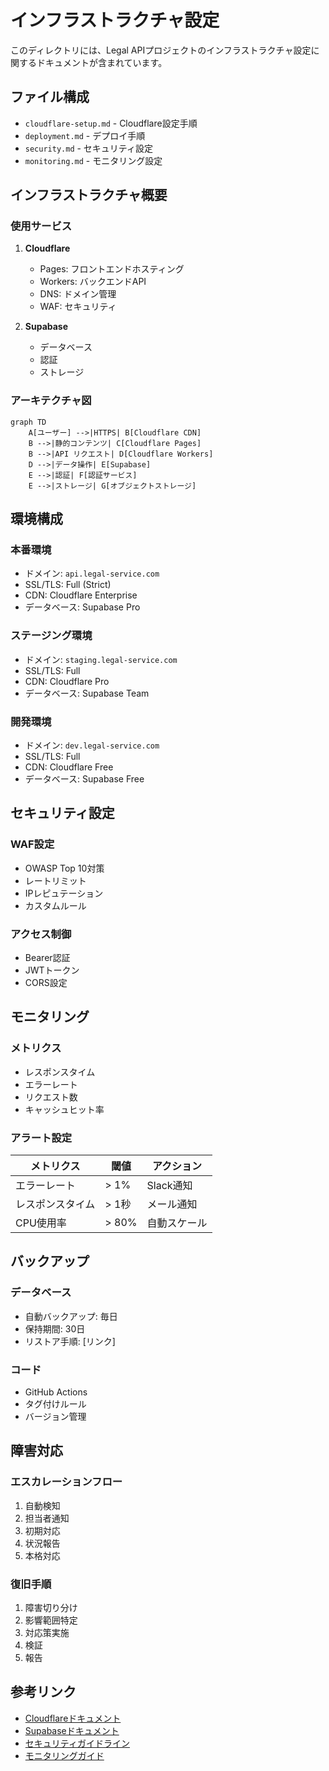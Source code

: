 # インフラストラクチャ設定

このディレクトリには、Legal APIプロジェクトのインフラストラクチャ設定に関するドキュメントが含まれています。

## ファイル構成

- `cloudflare-setup.md` - Cloudflare設定手順
- `deployment.md` - デプロイ手順
- `security.md` - セキュリティ設定
- `monitoring.md` - モニタリング設定

## インフラストラクチャ概要

### 使用サービス

1. **Cloudflare**
   - Pages: フロントエンドホスティング
   - Workers: バックエンドAPI
   - DNS: ドメイン管理
   - WAF: セキュリティ

2. **Supabase**
   - データベース
   - 認証
   - ストレージ

### アーキテクチャ図

```mermaid
graph TD
    A[ユーザー] -->|HTTPS| B[Cloudflare CDN]
    B -->|静的コンテンツ| C[Cloudflare Pages]
    B -->|API リクエスト| D[Cloudflare Workers]
    D -->|データ操作| E[Supabase]
    E -->|認証| F[認証サービス]
    E -->|ストレージ| G[オブジェクトストレージ]
```

## 環境構成

### 本番環境

- ドメイン: `api.legal-service.com`
- SSL/TLS: Full (Strict)
- CDN: Cloudflare Enterprise
- データベース: Supabase Pro

### ステージング環境

- ドメイン: `staging.legal-service.com`
- SSL/TLS: Full
- CDN: Cloudflare Pro
- データベース: Supabase Team

### 開発環境

- ドメイン: `dev.legal-service.com`
- SSL/TLS: Full
- CDN: Cloudflare Free
- データベース: Supabase Free

## セキュリティ設定

### WAF設定

- OWASP Top 10対策
- レートリミット
- IPレピュテーション
- カスタムルール

### アクセス制御

- Bearer認証
- JWTトークン
- CORS設定

## モニタリング

### メトリクス

- レスポンスタイム
- エラーレート
- リクエスト数
- キャッシュヒット率

### アラート設定

| メトリクス | 閾値 | アクション |
|------------|------|------------|
| エラーレート | > 1% | Slack通知 |
| レスポンスタイム | > 1秒 | メール通知 |
| CPU使用率 | > 80% | 自動スケール |

## バックアップ

### データベース

- 自動バックアップ: 毎日
- 保持期間: 30日
- リストア手順: [リンク]

### コード

- GitHub Actions
- タグ付けルール
- バージョン管理

## 障害対応

### エスカレーションフロー

1. 自動検知
2. 担当者通知
3. 初期対応
4. 状況報告
5. 本格対応

### 復旧手順

1. 障害切り分け
2. 影響範囲特定
3. 対応策実施
4. 検証
5. 報告

## 参考リンク

- [Cloudflareドキュメント](https://developers.cloudflare.com/)
- [Supabaseドキュメント](https://supabase.com/docs)
- [セキュリティガイドライン](./security.md)
- [モニタリングガイド](./monitoring.md) 
